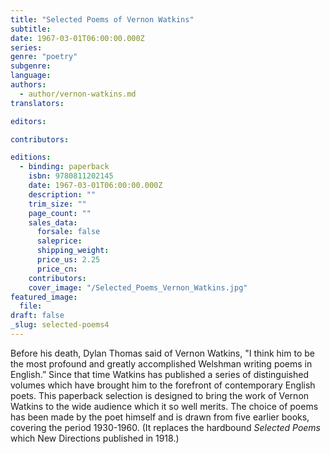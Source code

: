 ```yaml
---
title: "Selected Poems of Vernon Watkins"
subtitle:
date: 1967-03-01T06:00:00.000Z
series:
genre: "poetry"
subgenre:
language:
authors:
  - author/vernon-watkins.md
translators:

editors:

contributors:

editions:
  - binding: paperback
    isbn: 9780811202145
    date: 1967-03-01T06:00:00.000Z
    description: ""
    trim_size: ""
    page_count: ""
    sales_data:
      forsale: false
      saleprice:
      shipping_weight:
      price_us: 2.25
      price_cn:
    contributors:
    cover_image: "/Selected_Poems_Vernon_Watkins.jpg"
featured_image:
  file:
draft: false
_slug: selected-poems4
---
```


Before his death, Dylan Thomas said of Vernon Watkins, "I think him to be the most profound and greatly accomplished Welshman writing poems in English.” Since that time Watkins has published a series of distinguished volumes which have brought him to the forefront of contemporary English poets. This paperback selection is designed to bring the work of Vernon Watkins to the wide audience which it so well merits. The choice of poems has been made by the poet himself and is drawn from five earlier books, covering the period 1930-1960. (It replaces the hardbound _Selected Poems_ which New Directions published in 1918.)

